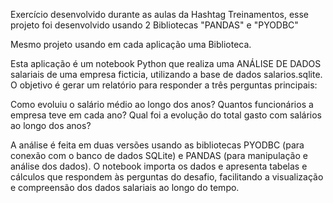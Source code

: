 Exercício desenvolvido durante as aulas da Hashtag Treinamentos, esse projeto foi desenvolvido usando 2 Bibliotecas "PANDAS" e "PYODBC"

Mesmo projeto usando em cada aplicação uma Biblioteca.

Esta aplicação é um notebook Python que realiza uma ANÁLISE DE DADOS salariais de uma empresa ficticia, utilizando a base de dados salarios.sqlite. O objetivo é gerar um relatório para responder a três perguntas principais:

Como evoluiu o salário médio ao longo dos anos?
Quantos funcionários a empresa teve em cada ano?
Qual foi a evolução do total gasto com salários ao longo dos anos?

A análise é feita em duas versões usando as bibliotecas PYODBC (para conexão com o banco de dados SQLite) e PANDAS (para manipulação e análise dos dados). O notebook importa os dados e apresenta tabelas e cálculos que respondem às perguntas do desafio, facilitando a visualização e compreensão dos dados salariais ao longo do tempo.
